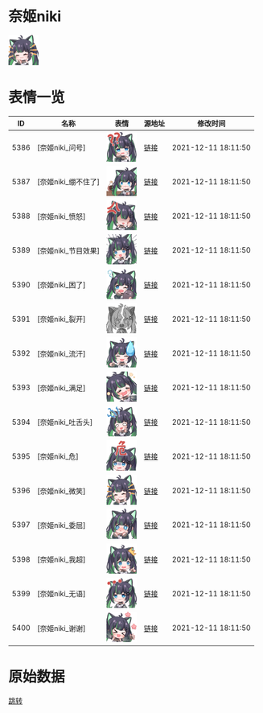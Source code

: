# 奈姬niki

<img src="./cover.png" height="60" alt="cover" />

# 表情一览

|ID|名称|表情|源地址|修改时间|
|----|----|----|----|----|
|5386|[奈姬niki_问号]|<img src="./pic/005386_%5B奈姬niki_问号%5D.png" height="60" alt="问号"/>|[链接](http://i0.hdslb.com/bfs/emote/14b402c623069880fd598bd859317cc3e78377f6.png)|2021-12-11 18:11:50|
|5387|[奈姬niki_绷不住了]|<img src="./pic/005387_%5B奈姬niki_绷不住了%5D.png" height="60" alt="绷不住了"/>|[链接](http://i0.hdslb.com/bfs/emote/9c1d5a046240a460d76b76efdc71caf8d7af5232.png)|2021-12-11 18:11:50|
|5388|[奈姬niki_愤怒]|<img src="./pic/005388_%5B奈姬niki_愤怒%5D.png" height="60" alt="愤怒"/>|[链接](http://i0.hdslb.com/bfs/emote/1c81d7ce7ea32c67969090e6ed20df459811c19d.png)|2021-12-11 18:11:50|
|5389|[奈姬niki_节目效果]|<img src="./pic/005389_%5B奈姬niki_节目效果%5D.png" height="60" alt="节目效果"/>|[链接](http://i0.hdslb.com/bfs/emote/a893b1e93e61f85fb9583e43009eb837a29f926f.png)|2021-12-11 18:11:50|
|5390|[奈姬niki_困了]|<img src="./pic/005390_%5B奈姬niki_困了%5D.png" height="60" alt="困了"/>|[链接](http://i0.hdslb.com/bfs/emote/1aee8ab57943bec1e1494d8495bc9e5d9b56e32e.png)|2021-12-11 18:11:50|
|5391|[奈姬niki_裂开]|<img src="./pic/005391_%5B奈姬niki_裂开%5D.png" height="60" alt="裂开"/>|[链接](http://i0.hdslb.com/bfs/emote/4dad2d9d77bc1a307e8b68d39704d8b97ed8ba34.png)|2021-12-11 18:11:50|
|5392|[奈姬niki_流汗]|<img src="./pic/005392_%5B奈姬niki_流汗%5D.png" height="60" alt="流汗"/>|[链接](http://i0.hdslb.com/bfs/emote/ac73213b4571cd987706c4de2b9e4da5f6bb8512.png)|2021-12-11 18:11:50|
|5393|[奈姬niki_满足]|<img src="./pic/005393_%5B奈姬niki_满足%5D.png" height="60" alt="满足"/>|[链接](http://i0.hdslb.com/bfs/emote/bd0049b521d608aae7d8d3c2335129ae2a46293a.png)|2021-12-11 18:11:50|
|5394|[奈姬niki_吐舌头]|<img src="./pic/005394_%5B奈姬niki_吐舌头%5D.png" height="60" alt="吐舌头"/>|[链接](http://i0.hdslb.com/bfs/emote/f1537705f95498de3baa74acf5bd47b0f4139a72.png)|2021-12-11 18:11:50|
|5395|[奈姬niki_危]|<img src="./pic/005395_%5B奈姬niki_危%5D.png" height="60" alt="危"/>|[链接](http://i0.hdslb.com/bfs/emote/7016a0fb118c37280aaf5a15347a7664c0d3f027.png)|2021-12-11 18:11:50|
|5396|[奈姬niki_微笑]|<img src="./pic/005396_%5B奈姬niki_微笑%5D.png" height="60" alt="微笑"/>|[链接](http://i0.hdslb.com/bfs/emote/6fdc161f1086c522d90e684639a3bd1c48837507.png)|2021-12-11 18:11:50|
|5397|[奈姬niki_委屈]|<img src="./pic/005397_%5B奈姬niki_委屈%5D.png" height="60" alt="委屈"/>|[链接](http://i0.hdslb.com/bfs/emote/e65d85ffe4bf0d129fee12b7f290276a34d8b826.png)|2021-12-11 18:11:50|
|5398|[奈姬niki_我超]|<img src="./pic/005398_%5B奈姬niki_我超%5D.png" height="60" alt="我超"/>|[链接](http://i0.hdslb.com/bfs/emote/8d6d65fa2764084fd17fd18bef5a2bbc58f044f4.png)|2021-12-11 18:11:50|
|5399|[奈姬niki_无语]|<img src="./pic/005399_%5B奈姬niki_无语%5D.png" height="60" alt="无语"/>|[链接](http://i0.hdslb.com/bfs/emote/33479daa29101a0846d7735cd5fba0d847be6e51.png)|2021-12-11 18:11:50|
|5400|[奈姬niki_谢谢]|<img src="./pic/005400_%5B奈姬niki_谢谢%5D.png" height="60" alt="谢谢"/>|[链接](http://i0.hdslb.com/bfs/emote/8eaca252ea780a992261b4f9df7a4e170cfd71f1.png)|2021-12-11 18:11:50|

# 原始数据

[跳转](./raw.json)

